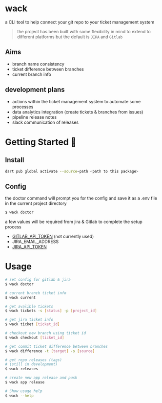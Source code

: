 # wack

a CLI tool to help connect your git repo to your ticket management system

> the project has been built with some flexibility in mind to extend to different platforms but the default is `JIRA` and `Gitlab`

## Aims

- branch name consistency
- ticket difference between branches
- current branch info

## development plans

- actions within the ticket management system to automate some processes
- data analytics integration (create tickets & branches from issues)
- pipeline release notes
- slack communication of releases

# Getting Started 🚀

## Install

```sh
dart pub global activate --source=path <path to this package>
```

## Config

the doctor command will prompt you for the config and save it as a .env file in the current project directory

```sh
$ wack doctor
```

a few values will be required from jira & Gitlab to complete the setup process

- [GITLAB_API_TOKEN](https://gitlab.wise-dev.co.uk/-/profile/personal_access_tokens) (not currently used)
- JIRA_EMAIL_ADDRESS
- [JIRA_API_TOKEN](https://id.atlassian.com/manage-profile/security/api-tokens)

# Usage

```sh
# set config for gitlab & jira
$ wack doctor

# current branch ticket info
$ wack current

# get avalible tickets
$ wack tickets -s [status] -p [project_id]

# get jira ticket info
$ wack ticket [ticket_id]

# checkout new branch using ticket id
$ wack checkout [ticket_id]

# get commit ticket difference between branches
$ wack difference -t [target] -s [source]

# get repo releases (tags)
# (still in development)
$ wack releases

# create new app release and push
$ wack app release

# Show usage help
$ wack --help
```

[very_good_cli_link]: https://github.com/VeryGoodOpenSource/very_good_cli
